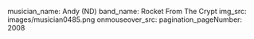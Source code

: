 musician_name: Andy (ND)
band_name: Rocket From The Crypt
img_src: images/musician0485.png
onmouseover_src: 
pagination_pageNumber: 2008